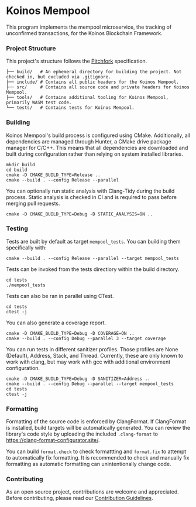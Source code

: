 # Koinos Mempool

This program implements the mempool microservice, the tracking of unconfirmed transactions, for the Koinos Blockchain Framework.

### Project Structure

This project's structure follows the [Pitchfork](https://api.csswg.org/bikeshed/?force=1&url=https://raw.githubusercontent.com/vector-of-bool/pitchfork/develop/data/spec.bs) specification.

```
├── build/   # An ephemeral directory for building the project. Not checked in, but excluded via .gitignore.
├── include/ # Contains all public headers for the Koinos Mempool.
├── src/     # Contains all source code and private headers for Koinos Mempool.
├── tools/   # Contains additional tooling for Koinos Mempool, primarily WASM test code.
└── tests/   # Contains tests for Koinos Mempool.
```

### Building

Koinos Mempool's build process is configured using CMake. Additionally, all dependencies are managed through Hunter, a CMake drive package manager for C/C++. This means that all dependencies are downloaded and built during configuration rather than relying on system installed libraries.

```
mkdir build
cd build
cmake -D CMAKE_BUILD_TYPE=Release ..
cmake --build . --config Release --parallel
```

You can optionally run static analysis with Clang-Tidy during the build process. Static analysis is checked in CI and is required to pass before merging pull requests.

```
cmake -D CMAKE_BUILD_TYPE=Debug -D STATIC_ANALYSIS=ON ..
```

### Testing

Tests are built by default as target `mempool_tests`. You can building them specifically with:

```
cmake --build . --config Release --parallel --target mempool_tests
```

Tests can be invoked from the tests directiory within the build directory.

```
cd tests
./mempool_tests
```

Tests can also be ran in parallel using CTest.

```
cd tests
ctest -j
```

You can also generate a coverage report.

```
cmake -D CMAKE_BUILD_TYPE=Debug -D COVERAGE=ON ..
cmake --build . --config Debug --parallel 3 --target coverage
```

You can run tests in different sanitizer profiles. Those profiles are None (Default), Address, Stack, and Thread. Currently, these are only known to work with clang, but may work with gcc with additional environment configuration.

```
cmake -D CMAKE_BUILD_TYPE=Debug -D SANITIZER=Address ..
cmake --build . --config Debug --parallel --target mempool_tests
cd tests
ctest -j
```

### Formatting

Formatting of the source code is enforced by ClangFormat. If ClangFormat is installed, build targets will be automatically generated. You can review the library's code style by uploading the included `.clang-format` to https://clang-format-configurator.site/.

You can build `format.check` to check formattting and `format.fix` to attempt to automatically fix formatting. It is recommended to check and manually fix formatting as automatic formatting can unintentionally change code.

### Contributing

As an open source project, contributions are welcome and appreciated. Before contributing, please read our [Contribution Guidelines](CONTRIBUTING.md).
